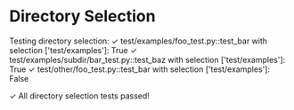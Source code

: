 # Directory Selection

Testing directory selection:
 ✓ test/examples/foo_test.py::test_bar with selection ['test/examples']: True
 ✓ test/examples/subdir/bar_test.py::test_baz with selection ['test/examples']: True
 ✓ test/other/foo_test.py::test_bar with selection ['test/examples']: False

✓ All directory selection tests passed!
